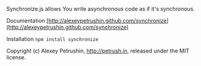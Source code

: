 Synchronize.js allows You write asynchronous code as if it's synchronous.

Documentation [http://alexeypetrushin.github.com/synchronize](http://alexeypetrushin.github.com/synchronize)

Installation `npm install synchronize`

Copyright (c) Alexey Petrushin, http://petrush.in, released under the MIT license.